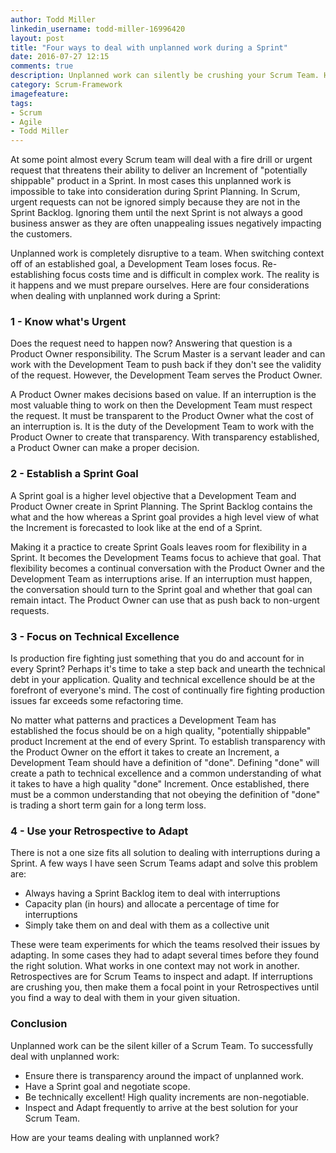 ```yaml
---
author: Todd Miller
linkedin_username: todd-miller-16996420
layout: post
title: "Four ways to deal with unplanned work during a Sprint"
date: 2016-07-27 12:15
comments: true
description: Unplanned work can silently be crushing your Scrum Team. Here are four ways to cope.
category: Scrum-Framework
imagefeature:
tags:
- Scrum
- Agile
- Todd Miller
---
```


[//]: # (Situation)
At some point almost every Scrum team will deal with a fire drill or urgent request that threatens their ability to deliver an Increment of "potentially shippable" product in a Sprint. In most cases this unplanned work is impossible to take into consideration during Sprint Planning. In Scrum, urgent requests can not be ignored simply because they are not in the Sprint Backlog. Ignoring them until the next Sprint is not always a good business answer as they are often unappealing issues negatively impacting the customers.

[//]: # (Complication)
Unplanned work is completely disruptive to a team. When switching context off of an established goal, a Development Team loses focus. Re-establishing focus costs time and is difficult in complex work. The reality is it happens and we must prepare ourselves. Here are four considerations when dealing with unplanned work during a Sprint:

[//]: # (Question)
[//]: # (Answer)

### 1 - Know what's Urgent
Does the request need to happen now? Answering that question is a Product Owner responsibility. The Scrum Master is a servant leader and can work with the Development Team to push back if they don't see the validity of the request. However, the Development Team serves the Product Owner.

A Product Owner makes decisions based on value. If an interruption is the most valuable thing to work on then the Development Team must respect the request. It must be transparent to the Product Owner what the cost of an interruption is. It is the duty of the Development Team to work with the Product Owner to create that transparency. With transparency established, a Product Owner can make a proper decision.

### 2 - Establish a Sprint Goal
A Sprint goal is a higher level objective that a Development Team and Product Owner create in Sprint Planning. The Sprint Backlog contains the what and the how whereas a Sprint goal provides a high level view of what the Increment is forecasted to look like at the end of a Sprint.

Making it a practice to create Sprint Goals leaves room for flexibility in a Sprint. It becomes the Development Teams focus to achieve that goal. That flexibility becomes a continual conversation with the Product Owner and the Development Team as interruptions arise. If an interruption must happen, the conversation should turn to the Sprint goal and whether that goal can remain intact. The Product Owner can use that as push back to non-urgent requests.

### 3 - Focus on Technical Excellence
Is production fire fighting just something that you do and account for in every Sprint? Perhaps it's time to take a step back and unearth the technical debt in your application. Quality and technical excellence should be at the forefront of everyone's mind. The cost of continually fire fighting production issues far exceeds some refactoring time.

No matter what patterns and practices a Development Team has established the focus should be on a high quality, "potentially shippable" product Increment at the end of every Sprint. To establish transparency with the Product Owner on the effort it takes to create an Increment, a Development Team should have a definition of "done". Defining "done" will create a path to technical excellence and a common understanding of what it takes to have a high quality "done" Increment. Once established, there must be a common understanding that not obeying the definition of "done" is trading a short term gain for a long term loss.

### 4 - Use your Retrospective to Adapt
There is not a one size fits all solution to dealing with interruptions during a Sprint. A few ways I have seen Scrum Teams adapt and solve this problem are:

+ Always having a Sprint Backlog item to deal with interruptions
+ Capacity plan (in hours) and allocate a percentage of time for interruptions
+ Simply take them on and deal with them as a collective unit

These were team experiments for which the teams resolved their issues by adapting. In some cases they had to adapt several times before they found the right solution. What works in one context may not work in another. Retrospectives are for Scrum Teams to inspect and adapt. If interruptions are crushing you, then make them a focal point in your Retrospectives until you find a way to deal with them in your given situation.

### Conclusion
Unplanned work can be the silent killer of a Scrum Team. To successfully deal with unplanned work:

+ Ensure there is transparency around the impact of unplanned work.
+ Have a Sprint goal and negotiate scope.
+ Be technically excellent! High quality increments are non-negotiable.
+ Inspect and Adapt frequently to arrive at the best solution for your Scrum Team.

How are your teams dealing with unplanned work?
